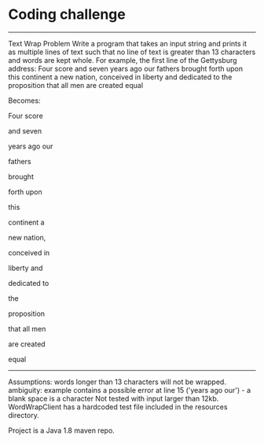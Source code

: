 
# Coding challenge
*********************************************************************************************
Text Wrap Problem
Write a program that takes an input string and prints it as multiple lines of text such that no line of text is greater than 13 characters and words are kept whole.
For example, the first line of the Gettysburg address:
Four score and seven years ago our fathers brought forth upon this continent a new nation, conceived in liberty and dedicated to the proposition that all men are created equal 

Becomes:

Four score 

and seven

years ago our

fathers

brought

forth upon

this

continent a

new nation,

conceived in

liberty and

dedicated to

the

proposition

that all men

are created

equal


*********************************************************************************************

Assumptions:
words longer than 13 characters will not be wrapped.
ambiguity: example contains a possible error at line 15 ('years ago our') - a blank space is a character
Not tested with input larger than 12kb.
WordWrapClient has a hardcoded test file included in the resources directory.

Project is a Java 1.8 maven repo.

